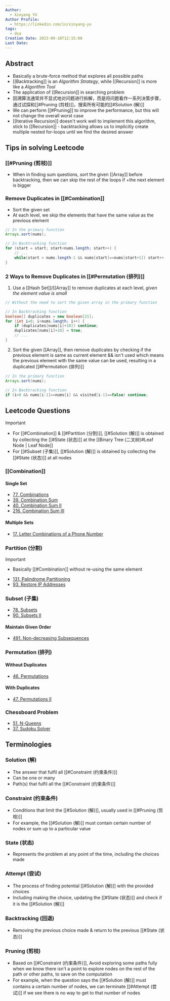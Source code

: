 ```yaml
---
Author:
  - Xinyang YU
Author Profile:
  - https://linkedin.com/in/xinyang-yu
tags:
  - dsa
Creation Date: 2023-09-18T12:15:00
Last Date: 
---
```

## Abstract
- Basically a brute-force method that explores all possible paths
- [[Backtracking]] is an *Algorithm Strategy*, while [[Recursion]] is more like a *Algorithm Tool*
- The application of [[Recursion]] in searching problem 
- 回溯算法通常并不显式地对问题进行拆解，而是将问题看作一系列决策步骤，通过试探和[[#Pruning (剪枝)]]，搜索所有可能的[[#Solution (解)]]
- We can perform [[#Pruning]] to improve the performance, but this will not change the overall worst case
- [[Iterative Recursion]] doesn't work well to implement this algorithm, stick to [[Recursion]] - backtracking allows us to implicitly create multiple nested for-loops until we find the desired answer

## Tips in solving Leetcode
### [[#Pruning (剪枝)]]
- When in finding sum questions, *sort* the given [[Array]] before backtracking, then we can skip the rest of the loops if +the next element is bigger

### Remove Duplicates in [[#Combination]]
- Sort the given set
- At each level, we skip the elements that have the same value as the previous element
```java
// In the primary function
Arrays.sort(nums);

// In Backtracking function
for (start = start; start<nums.length; start++) {
	// ...
	while(start < nums.length-1 && nums[start]==nums[start+1]) start++;
}
```
### 2 Ways to Remove Duplicates in [[#Permutation (排列)]]
1. Use a [[Hash Set]]/[[Array]] to remove duplicates at each level, *given the element value is small*
```java
// Without the need to sort the given array in the primary function

// In Backtracking function
boolean[] duplicates = new boolean[21];
for (int i=0; i<nums.length; i++) { 
	if (duplicates[nums[i]+10]) continue;
	duplicates[nums[i]+10] = true;
	// ...
}
```
2. Sort the given [[Array]], then remove duplicates by checking if the previous element is same as current element && isn't used which means the previous element with the same value can be used, resulting in a duplicated [[#Permutation (排列)]]
```java
// In the primary function
Arrays.sort(nums);

// In Backtracking function
if (i>0 && nums[i-1]==nums[i] && visited[i-1]==false) continue;
```

## Leetcode Questions
>[!important]
>- For [[#Combination]] & [[#Partition (分割)]], [[#Solution (解)]] is obtained by collecting the [[#State (状态)]] at the [[Binary Tree (二叉树)#Leaf Node | Leaf Node]]
>- For [[#Subset (子集)]], [[#Solution (解)]] is obtained by collecting the [[#State (状态)]] at all nodes
### [[Combination]]
#### Single Set
- [77. Combinations](https://leetcode.cn/problems/combinations/)
- [39. Combination Sum](https://leetcode.cn/problems/combination-sum/)
- [40. Combination Sum II](https://leetcode.cn/problems/combination-sum-ii/)
- [216. Combination Sum III](https://leetcode.cn/problems/combination-sum-iii/)
#### Multiple Sets
- [17. Letter Combinations of a Phone Number](https://leetcode.cn/problems/letter-combinations-of-a-phone-number/)

### Partition (分割)
>[!important]
>- Basically [[#Combination]] without re-using the same element 
- [131. Palindrome Partitioning](https://leetcode.cn/problems/palindrome-partitioning/)
- [93. Restore IP Addresses](https://leetcode.cn/problems/restore-ip-addresses/)

### Subset (子集)
- [78. Subsets](https://leetcode.cn/problems/subsets/)
- [90. Subsets II](https://leetcode.cn/problems/subsets-ii/)
#### Maintain Given Order
- [491. Non-decreasing Subsequences](https://leetcode.cn/problems/non-decreasing-subsequences/)


### Permutation (排列)
#### Without Duplicates
- [46. Permutations](https://leetcode.cn/problems/permutations/)
#### With Duplicates
- [47. Permutations II](https://leetcode.cn/problems/permutations-ii/)

### Chessboard Problem
- [51. N-Queens](https://leetcode.cn/problems/n-queens/)
- [37. Sudoku Solver](https://leetcode.cn/problems/sudoku-solver/)

## Terminologies
### Solution (解)
- The answer that fulfil all [[#Constraint (约束条件)]]
- Can be one or many
- Path(s) that fulfil all the [[#Constraint (约束条件)]]
### Constraint (约束条件)
- Conditions that limit the [[#Solution (解)]], usually used in [[#Pruning (剪枝)]]
- For example, the [[#Solution (解)]] must contain certain number of nodes or sum up to a particular value
### State (状态)
- Represents the problem at any point of the time, including the choices made
### Attempt (尝试)
- The process of finding potential [[#Solution (解)]] with the provided choices
- Including making the choice, updating the [[#State (状态)]] and check if it is the [[#Solution (解)]]
### Backtracking (回退)
- Removing the previous choice made & return to the previous [[#State (状态)]]
### Pruning (剪枝)
- Based on [[#Constraint (约束条件)]], Avoid exploring some paths fully when we know there isn't a point to explore nodes on the rest of the path or other paths, to save on the computation 
- For example, when the question says the [[#Solution (解)]] must contains a certain number of nodes, we can terminate [[#Attempt (尝试)]] if we see there is no way to get to that number of nodes